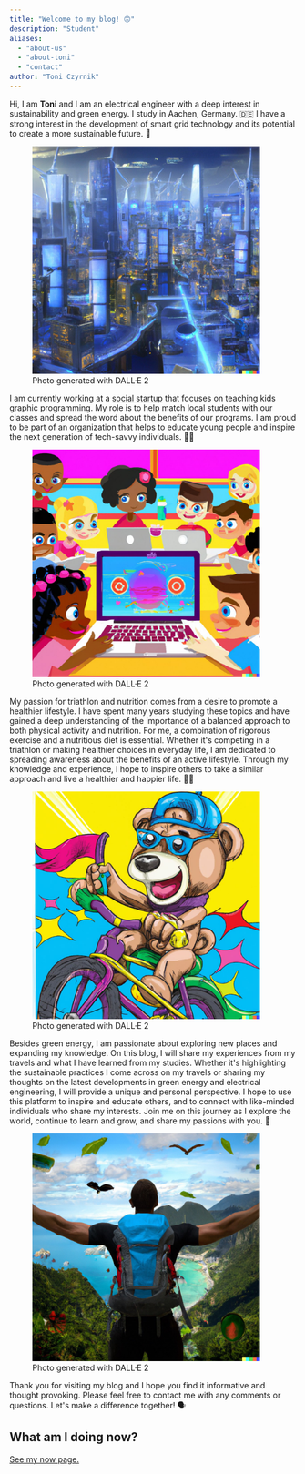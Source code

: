 ```yaml
---
title: "Welcome to my blog! 🙃"
description: "Student"
aliases:
  - "about-us"
  - "about-toni"
  - "contact"
author: "Toni Czyrnik"
---
```


Hi, I am **Toni** and I am an electrical engineer with a deep interest in sustainability and green energy. I study in Aachen, Germany. 🇩🇪 I have a strong interest in the development of smart grid technology and its potential to create a more sustainable future. 💚

<figure>
	<img src="./green_future.jpg" alt="" height=auto width="400"/>
	<figcaption>Photo generated with DALL·E 2</figcaption>
</figure>

I am currently working at a [social startup](i4k.org) that focuses on teaching kids graphic programming. My role is to help match local students with our classes and spread the word about the benefits of our programs. I am proud to be part of an organization that helps to educate young people and inspire the next generation of tech-savvy individuals. 🧑‍💻

<figure>
	<img src="./kids.jpg" alt="" height=auto width="400"/>
	<figcaption>Photo generated with DALL·E 2</figcaption>
</figure>

My passion for triathlon and nutrition comes from a desire to promote a healthier lifestyle. I have spent many years studying these topics and have gained a deep understanding of the importance of a balanced approach to both physical activity and nutrition. For me, a combination of rigorous exercise and a nutritious diet is essential. Whether it's competing in a triathlon or making healthier choices in everyday life, I am dedicated to spreading awareness about the benefits of an active lifestyle. Through my knowledge and experience, I hope to inspire others to take a similar approach and live a healthier and happier life. 🏃🏻

<figure>
	<img src="./teddy.jpg" alt="" height=auto width="400"/>
	<figcaption>Photo generated with DALL·E 2</figcaption>
</figure>

Besides green energy, I am passionate about exploring new places and expanding my knowledge. On this blog, I will share my experiences from my travels and what I have learned from my studies. Whether it's highlighting the sustainable practices I come across on my travels or sharing my thoughts on the latest developments in green energy and electrical engineering, I will provide a unique and personal perspective. I hope to use this platform to inspire and educate others, and to connect with like-minded individuals who share my interests. Join me on this journey as I explore the world, continue to learn and grow, and share my passions with you. 🚀

<figure>
	<img src="./future.jpg" alt="" height=auto width="400"/>
	<figcaption>Photo generated with DALL·E 2</figcaption>
</figure>

Thank you for visiting my blog and I hope you find it informative and thought provoking. Please feel free to contact me with any comments or questions. Let's make a difference together! 🗣️


## What am I doing now?

[See my now page.](../now)